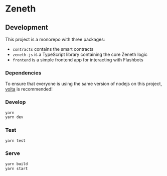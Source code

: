 # Zeneth

## Development

This project is a monorepo with three packages:

- `contracts` contains the smart contracts
- `zeneth-js` is a TypeScript library containing the core Zeneth logic
- `frontend` is a simple frontend app for interacting with Flashbots

### Dependencies

To ensure that everyone is using the same version of nodejs on this project, [volta](https://volta.sh) is recommended!

### Develop

```sh
yarn
yarn dev
```

### Test

```sh
yarn test
```

### Serve

```sh
yarn build
yarn start
```
